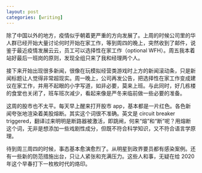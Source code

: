 ```yaml
---
layout: post
categories: [writing]
---
```


除了中国以外的地方，疫情似乎朝着更严重的方向发展了。上周的时候公司里的华人群已经开始大量讨论何时开始在家工作，等到周四的晚上，突然收到了邮件，说鉴于最近疫情发展云云，员工可以选择性在家工作（optional WFH）。周五我本着站好最后一班岗的原则，发现全组只来了我和经理两个人。

接下来开始出现很多新闻，很像在玩模拟经营类游戏时上方的新闻滚动条，只是新闻标题让人觉得非常超现实。周一晚上，公司再发公告，把选择性在家工作变成建议在家工作，并用不起眼的小字写道，如非必要，莫来上班。与此同时，好几栋楼的食堂也关闭了，班车班次减少，看起来像是严冬来临前做一些必要的准备。

这周的股市也不太平。每天早上醒来打开股市 app，基本都是一片红色。各色新闻夸张地渲染着美股熔断。其实这个词很不准确。英文是 circuit breaker triggered，翻译过来明明是断路器被激活，即跳闸，何来“熔”和“断”呢？用熔断这个词，无非是想添加一些戏剧性成分，但既不符合科学知识，又不符合语言学原理。

待到周三周四的时候，事态基本愈演愈烈了。从明星到政界要员都有感染案例。还有一些新的防范措施出台，只让人紧张和充满压力。这些人和事，无疑在给 2020 年这个早春打下一枚枚时代的烙印。
